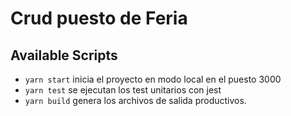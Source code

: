 # Crud puesto de Feria

## Available Scripts

- `yarn start` inicia el proyecto en modo local en el puesto 3000
- `yarn test` se ejecutan los test unitarios con jest
- `yarn build` genera los archivos de salida productivos.